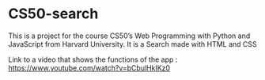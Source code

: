 # CS50-search
This is a project for the course CS50’s Web Programming with Python and JavaScript from Harvard University. It is a Search made with HTML and CSS

Link to a video that shows the functions of the app : https://www.youtube.com/watch?v=bCbulHkIKz0

